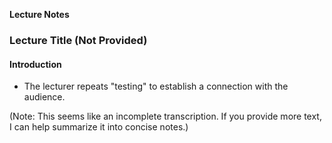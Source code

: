 **Lecture Notes**

### Lecture Title (Not Provided)

#### Introduction

* The lecturer repeats "testing" to establish a connection with the audience.

(Note: This seems like an incomplete transcription. If you provide more text, I can help summarize it into concise notes.)
